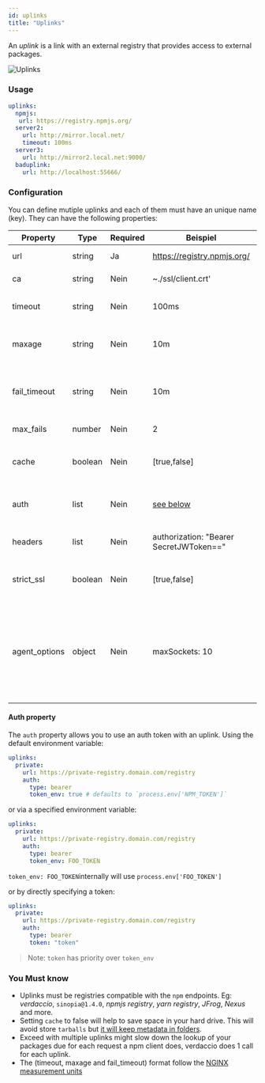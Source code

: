 ```yaml
---
id: uplinks
title: "Uplinks"
---
```


An *uplink* is a link with an external registry that provides access to external packages.

![Uplinks](https://user-images.githubusercontent.com/558752/52976233-fb0e3980-33c8-11e9-8eea-5415e6018144.png)

### Usage

```yaml
uplinks:
  npmjs:
   url: https://registry.npmjs.org/
  server2:
    url: http://mirror.local.net/
    timeout: 100ms
  server3:
    url: http://mirror2.local.net:9000/
  baduplink:
    url: http://localhost:55666/
```
### Configuration

You can define mutiple uplinks and each of them must have an unique name (key). They can have the following properties:

| Property      | Type    | Required | Beispiel                                | Support  | Beschreibung                                                                                                                                                             | Standard   |
| ------------- | ------- | -------- | --------------------------------------- | -------- | ------------------------------------------------------------------------------------------------------------------------------------------------------------------------ | ---------- |
| url           | string  | Ja       | https://registry.npmjs.org/             | all      | The registry url                                                                                                                                                         | npmjs      |
| ca            | string  | Nein     | ~./ssl/client.crt'                      | all      | SSL path certificate                                                                                                                                                     | No default |
| timeout       | string  | Nein     | 100ms                                   | all      | set new timeout for the request                                                                                                                                          | 30s        |
| maxage        | string  | Nein     | 10m                                     | all      | the time threshold to the cache is valid                                                                                                                                 | 2m         |
| fail_timeout  | string  | Nein     | 10m                                     | all      | defines max time when a request becomes a failure                                                                                                                        | 5m         |
| max_fails     | number  | Nein     | 2                                       | all      | limit maximun failure request                                                                                                                                            | 2          |
| cache         | boolean | Nein     | [true,false]                            | >= 2.1   | cache all remote tarballs in storage                                                                                                                                     | true       |
| auth          | list    | Nein     | [see below](uplinks.md#auth-property)   | >= 2.5   | assigns the header 'Authorization' [more info](http://blog.npmjs.org/post/118393368555/deploying-with-npm-private-modules)                                               | disabled   |
| headers       | list    | Nein     | authorization: "Bearer SecretJWToken==" | all      | list of custom headers for the uplink                                                                                                                                    | disabled   |
| strict_ssl    | boolean | Nein     | [true,false]                            | >= 3.0   | If true, requires SSL certificates be valid.                                                                                                                             | true       |
| agent_options | object  | Nein     | maxSockets: 10                          | >= 4.0.2 | options for the HTTP or HTTPS Agent responsible for managing uplink connection persistence and reuse [more info](https://nodejs.org/api/http.html#http_class_http_agent) | No default |

#### Auth property

The `auth` property allows you to use an auth token with an uplink. Using the default environment variable:

```yaml
uplinks:
  private:
    url: https://private-registry.domain.com/registry
    auth:
      type: bearer
      token_env: true # defaults to `process.env['NPM_TOKEN']`
```

or via a specified environment variable:

```yaml
uplinks:
  private:
    url: https://private-registry.domain.com/registry
    auth:
      type: bearer
      token_env: FOO_TOKEN
```

`token_env: FOO_TOKEN`internally will use `process.env['FOO_TOKEN']`

or by directly specifying a token:

```yaml
uplinks:
  private:
    url: https://private-registry.domain.com/registry
    auth:
      type: bearer
      token: "token"
```

> Note: `token` has priority over `token_env`

### You Must know

* Uplinks must be registries compatible with the `npm` endpoints. Eg: *verdaccio*, `sinopia@1.4.0`, *npmjs registry*, *yarn registry*, *JFrog*, *Nexus* and more.
* Setting `cache` to false will help to save space in your hard drive. This will avoid store `tarballs` but [it will keep metadata in folders](https://github.com/verdaccio/verdaccio/issues/391).
* Exceed with multiple uplinks might slow down the lookup of your packages due for each request a npm client does, verdaccio does 1 call for each uplink.
* The (timeout, maxage and fail_timeout) format follow the [NGINX measurement units](http://nginx.org/en/docs/syntax.html)
